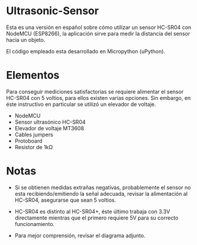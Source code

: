 # Ultrasonic-Sensor
Esta es una versión en español sobre cómo utilizar un sensor HC-SR04 con NodeMCU (ESP8266), la aplicación sirve para medir la distancia del sensor hacia un objeto.

El código empleado esta desarrollado en Micropython (uPython).

# Elementos
Para conseguir mediciones satisfactorias se requiere alimentar el sensor HC-SR04 con 5 voltios, para ellos existen varias opciones. Sin embargo, en éste instructivo en particular se utilizó un elevador de voltaje.

- NodeMCU
- Sensor ultrasónico HC-SR04
- Elevador de voltaje MT3608
- Cables jumpers
- Protoboard
- Resistor de 1kΩ

# Notas

- Si se obtienen medidas extrañas negativas, probablemente el sensor no esta recibiendo/emitiendo la señal adecuada, revisar la alimentación al HC-SR04, asegurarse que sean 5 voltios.

- HC-SR04 es distinto al HC-SR04+, éste último trabaja con 3.3V directamente mientras que el primero requiere 5V para su correcto funcionamiento.

- Para mejor comprensión, revisar el diagrama adjunto.
